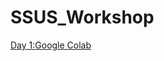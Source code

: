 # SSUS_Workshop
[Day 1:Google Colab](https://colab.research.google.com/drive/11-FJGQwIc0izR7yUZ3kHzn09TGJ4jJVZ)



